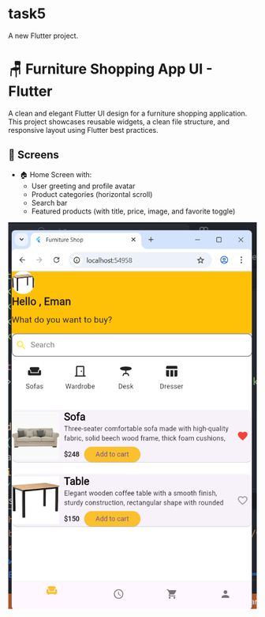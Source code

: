 # task5

A new Flutter project.
# 🪑 Furniture Shopping App UI - Flutter

A clean and elegant Flutter UI design for a furniture shopping application.  
This project showcases reusable widgets, a clean file structure, and responsive layout using Flutter best practices.

## 📱 Screens

- 🏠 Home Screen with:
  - User greeting and profile avatar
  - Product categories (horizontal scroll)
  - Search bar
  - Featured products (with title, price, image, and favorite toggle)

![Screen](https://github.com/EmanMohamed7612/Task5/blob/main/images/task.png)

